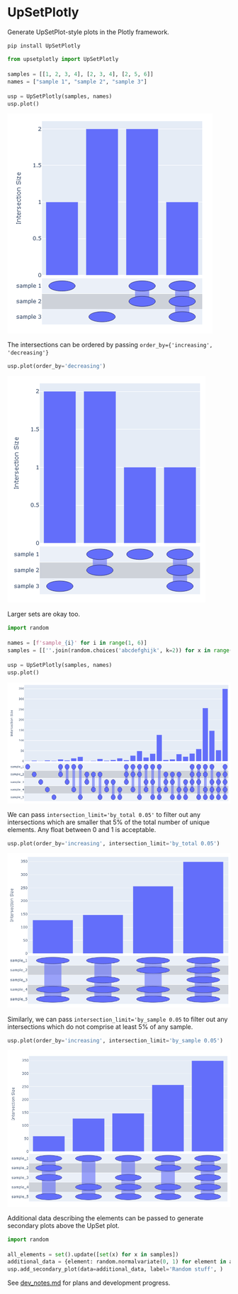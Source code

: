 # UpSetPlotly

Generate UpSetPlot-style plots in the Plotly framework.

```shell
pip install UpSetPlotly
```

```python
from upsetplotly import UpSetPlotly

samples = [[1, 2, 3, 4], [2, 3, 4], [2, 5, 6]]
names = ["sample 1", "sample 2", "sample 3"]

usp = UpSetPlotly(samples, names)
usp.plot()
```

![](.README_images/basic_upsetplot.png)

The intersections can be ordered by passing `order_by={'increasing', 'decreasing'}`

```python
usp.plot(order_by='decreasing')
```
![](.README_images/decreasing_upsetplot.png)

Larger sets are okay too.

```python
import random

names = [f'sample_{i}' for i in range(1, 6)]
samples = [[''.join(random.choices('abcdefghijk', k=2)) for x in range(random.randint(1000, 3000))] for i in range(5)]

usp = UpSetPlotly(samples, names)
usp.plot()
```

![](.README_images/bigger_example.png)

We can pass `intersection_limit='by_total 0.05'` to filter out any intersections which are smaller
that 5% of the total number of unique elements. Any float between 0 and 1 is acceptable.

```python
usp.plot(order_by='increasing', intersection_limit='by_total 0.05')
```

![](.README_images/bigger_example_by_total_filter.png)

Similarly, we can pass `intersection_limit='by_sample 0.05` to filter out any intersections which
do not comprise at least 5% of any sample.

```python
usp.plot(order_by='increasing', intersection_limit='by_sample 0.05')
```

![](.README_images/bigger_example_by_sample_filtered.png)

Additional data describing the elements can be passed to generate secondary plots above the 
UpSet plot.

```python
import random

all_elements = set().update([set(x) for x in samples])
additional_data = {element: random.normalvariate(0, 1) for element in all_elements}
usp.add_secondary_plot(data=additional_data, label='Random stuff', )
```

See [dev_notes.md](./dev_notes.md) for plans and development progress.